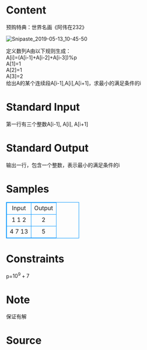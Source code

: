 
# Content

预购特典：世界名画《阿伟在232》

![Snipaste_2019-05-13_10-45-50](/source/lutece/ru-guo-zao-zhi-dao-wfti-ye-hui-bei-ak-nian-du-ban/img/aHR0cHM6Ly9pLmxvbGkubmV0LzIwMTkvMDUvMjgvNWNlY2Q4M2I0ODc2Mjk0NzIzLmpwZw==.jpg)


定义数列A由以下规则生成：\
A[i]=(A[i-1]+A[i-2]+A[i-3])%p\
A[1]=1\
A[2]=1\
A[3]=2\
给出A的某个连续段A[i-1],A[i],A[i+1]，求最小的满足条件的i

# Standard Input

第一行有三个整数A[i-1], A[i], A[i+1]

# Standard Output

输出一行，包含一个整数，表示最小的满足条件的i

# Samples

<style>
        table,table tr th, table tr td { border:1px solid #0094ff; }
        table { width: 200px; min-height: 25px; line-height: 25px; text-align: center; border-collapse: collapse;}   
    </style>
<table>
	<tr>
		<td>Input</td>
		<td>Output</td>
	</tr>
<tr><td>1 1 2</td><td>2</td></tr><tr><td>4 7 13</td><td>5</td></tr></table>


# Constraints

p=$10^9+7$

# Note

保证有解

# Source


